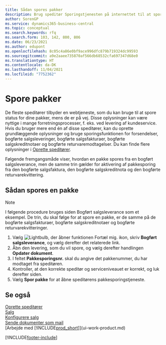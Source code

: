 ```yaml
---
title: Sådan spores pakker
description: Brug speditør Sporingstjenesten på internettet til at spore kolli og følge fremdriften for en levering.
author: SorenGP
ms.service: dynamics365-business-central
ms.topic: conceptual
ms.search.keywords: rfq
ms.search.form: 103, 142, 800, 806
ms.date: 06/23/2021
ms.author: edupont
ms.openlocfilehash: 8c05c4a86e0bf9ace996dfc879b719324dc99593
ms.sourcegitcommit: a9e2aaee735870af566db68532cfa697347d68e0
ms.translationtype: HT
ms.contentlocale: da-DK
ms.lasthandoff: 11/04/2021
ms.locfileid: "7752362"
---
```

# <a name="track-packages"></a>Spore pakker
De fleste speditører tilbyder en webtjeneste, som du kan bruge til at spore status for dine pakker, mens de er på vej. Disse oplysninger kan være nyttige i mange forretningsprocesser, f. eks. ved levering af kundeservice. Hvis du bruger mere end én af disse speditører, kan du oprette grundlæggende oplysninger og bruge sporingsfunktionen for forsendelser, bogførte salgsleveringer, bogførte salgsfakturaer, bogførte salgskreditnotaer og bogførte returvaremodtagelser. Du kan finde flere oplysninger i [Oprette speditører](sales-how-to-set-up-shipping-agents.md). 

Følgende fremgangsmåde viser, hvordan en pakke spores fra en bogført salgsleverance, men de samme trin gælder for aktivering af pakkesporing fra den bogførte salgsfaktura, den bogførte salgskreditnota og den bogførte returvarekvittering.  

## <a name="to-track-a-package"></a>Sådan spores en pakke

> [!NOTE]
> I følgende procedure bruges siden Bogført salgsleverance som et eksempel. De trin, du skal følge for at spore en pakke, er de samme på de bogførte salgsfakturaer, bogførte salgskreditnotaer og bogførte returvarekvitteringer.

1. Vælg ![Lightbulb, der åbner funktionen Fortæl mig.](media/ui-search/search_small.png "Fortæl mig, hvad du vil foretage dig") ikon, skriv **Bogført salgsleverance**, og vælg derefter det relaterede link.
2. Åbn den levering, som du vil spore, og vælg derefter handlingen **Opdater dokument**.
3. I feltet **Pakkesporingsnr.** skal du angive det pakkenummer, du har modtaget fra speditøren. 
4. Kontroller, at den korrekte speditør og serviceniveauet er korrekt, og luk derefter siden.
5. Vælg **Spor pakke** for at åbne speditørens pakkesporingstjeneste.

## <a name="see-also"></a>Se også

[Oprette speditører](sales-how-to-set-up-shipping-agents.md)  
[Salg](sales-manage-sales.md)  
[Konfigurere salg](sales-setup-sales.md)  
[Sende dokumenter som mail](ui-how-send-documents-email.md)  
[Arbejde med [!INCLUDE[prod_short](includes/prod_short.md)]](ui-work-product.md)


[!INCLUDE[footer-include](includes/footer-banner.md)]